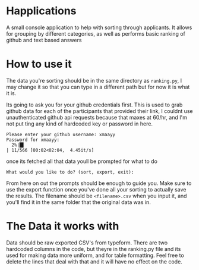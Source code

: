 # Happlications
A small console application to help with sorting through applicants. It allows for grouping by different categories, as well as performs basic ranking of github and text based answers

# How to use it
The data you're sorting should be in the same directory as `ranking.py`, I may change it so that you can type in a different path but for now it is what it is.

Its going to ask you for your github credentials first. This is used to grab github data for each of the participants that provided their link, I couldnt use unauthenticated github api requests because that maxes at 60/hr, and I'm not put
ting any kind of hardcoded key or password in here.

```
Please enter your github username: xmaayy
Password for xmaayy:
  2%|█▌                                                                            | 11/566 [00:02<02:04,  4.45it/s]
```

once its fetched all that data youll be prompted for what to do

```
What would you like to do? (sort, export, exit): 
```

From here on out the prompts should be enough to guide you. Make sure to use the export function once you've done all your sorting to actually save the results. The filename should be `<filename>.csv` when you input it, and you'll find it in the same folder that the original data was in.

# The Data it works with
Data should be raw exported CSV's from typeform. There are two hardcoded columns in the code, but theyre in the ranking.py file and its used for making data more uniform, and for table formatting. Feel free to delete the lines that deal with that and it will have no effect on the code.
